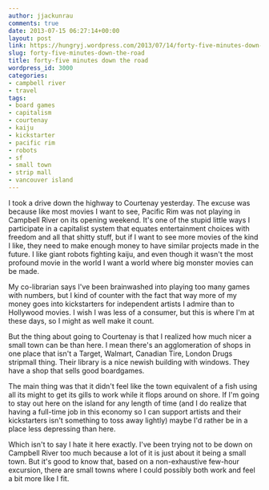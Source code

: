 ```yaml
---
author: jjackunrau
comments: true
date: 2013-07-15 06:27:14+00:00
layout: post
link: https://hungryj.wordpress.com/2013/07/14/forty-five-minutes-down-the-road/
slug: forty-five-minutes-down-the-road
title: forty-five minutes down the road
wordpress_id: 3000
categories:
- campbell river
- travel
tags:
- board games
- capitalism
- courtenay
- kaiju
- kickstarter
- pacific rim
- robots
- sf
- small town
- strip mall
- vancouver island
---
```


I took a drive down the highway to Courtenay yesterday. The excuse was because like most movies I want to see, Pacific Rim was not playing in Campbell River on its opening weekend. It's one of the stupid little ways I participate in a capitalist system that equates entertainment choices with freedom and all that shitty stuff, but if I want to see more movies of the kind I like, they need to make enough money to have similar projects made in the future. I like giant robots fighting kaiju, and even though it wasn't the most profound movie in the world I want a world where big monster movies can be made. 

My co-librarian says I've been brainwashed into playing too many games with numbers, but I kind of counter with the fact that way more of my money goes into kickstarters for independent artists I admire than to Hollywood movies. I wish I was less of a consumer, but this is where I'm at these days, so I might as well make it count.

But the thing about going to Courtenay is that I realized how much nicer a small town can be than here. I mean there's an agglomeration of shops in one place that isn't a Target, Walmart, Canadian Tire, London Drugs stripmall thing. Their library is a nice newish building with windows. They have a shop that sells good boardgames.

The main thing was that it didn't feel like the town equivalent of a fish using all its might to get its gills to work while it flops around on shore. If I'm going to stay out here on the island for any length of time (and I do realize that having a full-time job in this economy so I can support artists and their kickstarters isn't something to toss away lightly) maybe I'd rather be in a place less depressing than here.

Which isn't to say I hate it here exactly. I've been trying not to be down on Campbell River too much because a lot of it is just about it being a small town. But it's good to know that, based on a non-exhaustive few-hour excursion, there are small towns where I could possibly both work and feel a bit more like I fit.

